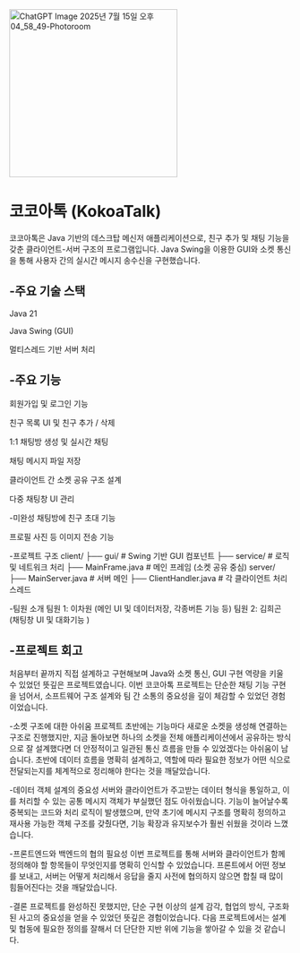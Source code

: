 <img width="300" height="300" alt="ChatGPT Image 2025년 7월 15일 오후 04_58_49-Photoroom" src="https://github.com/user-attachments/assets/0389210c-f22f-4f29-a065-7ebbe9bd6a6e" />

 # **코코아톡 (KokoaTalk)**
코코아톡은 Java 기반의 데스크탑 메신저 애플리케이션으로, 친구 추가 및 채팅 기능을 갖춘 클라이언트-서버 구조의 프로그램입니다.
Java Swing을 이용한 GUI와 소켓 통신을 통해 사용자 간의 실시간 메시지 송수신을 구현했습니다.  



## -주요 기술 스택
Java 21

Java Swing (GUI)

멀티스레드 기반 서버 처리

## -주요 기능
회원가입 및 로그인 기능

친구 목록 UI 및 친구 추가 / 삭제

1:1 채팅방 생성 및 실시간 채팅

채팅 메시지 파일 저장

클라이언트 간 소켓 공유 구조 설계

다중 채팅창 UI 관리

-미완성
 채팅방에 친구 초대 기능

프로필 사진 등 이미지 전송 기능

-프로젝트 구조
client/
├── gui/               # Swing 기반 GUI 컴포넌트
├── service/           # 로직 및 네트워크 처리
├── MainFrame.java     # 메인 프레임 (소켓 공유 중심)
server/
├── MainServer.java    # 서버 메인
├── ClientHandler.java # 각 클라이언트 처리 스레드

-팀원 소개
팀원 1: 이차원 (메인 UI 및 데이터저장, 각종버튼 기능 등)
팀원 2: 김희곤 (채팅창 UI 및 대화기능 )


## -프로젝트 회고
처음부터 끝까지 직접 설계하고 구현해보며 Java와 소켓 통신, GUI 구현 역량을 키울 수 있었던 뜻깊은 프로젝트였습니다.
이번 코코아톡 프로젝트는 단순한 채팅 기능 구현을 넘어서, 소프트웨어 구조 설계와 팀 간 소통의 중요성을 깊이 체감할 수 있었던 경험이었습니다.

  -소켓 구조에 대한 아쉬움
  프로젝트 초반에는 기능마다 새로운 소켓을 생성해 연결하는 구조로 진행했지만,
  지금 돌아보면 하나의 소켓을 전체 애플리케이션에서 공유하는 방식으로 잘 설계했다면
  더 안정적이고 일관된 통신 흐름을 만들 수 있었겠다는 아쉬움이 남습니다.
  초반에 데이터 흐름을 명확히 설계하고, 역할에 따라 필요한 정보가 어떤 식으로 전달되는지를 체계적으로 정리해야 한다는 것을 깨달았습니다.
  
  -데이터 객체 설계의 중요성
  서버와 클라이언트가 주고받는 데이터 형식을 통일하고, 이를 처리할 수 있는 공통 메시지 객체가 부실했던 점도 아쉬웠습니다.
  기능이 늘어날수록 중복되는 코드와 처리 로직이 발생했으며,
  만약 초기에 메시지 구조를 명확히 정의하고 재사용 가능한 객체 구조를 갖췄다면,
  기능 확장과 유지보수가 훨씬 쉬웠을 것이라 느꼈습니다.
  
  -프론트엔드와 백엔드의 협의 필요성
  이번 프로젝트를 통해 서버와 클라이언트가 함께 정의해야 할 항목들이 무엇인지를 명확히 인식할 수 있었습니다.
  프론트에서 어떤 정보를 보내고, 서버는 어떻게 처리해서 응답을 줄지 사전에 협의하지 않으면 합칠 때 많이 힘들어진다는 것을 깨달았습니다.

  
-결론
프로젝트를 완성하진 못했지만, 단순 구현 이상의 설계 감각, 협업의 방식, 구조화된 사고의 중요성을 얻을 수 있었던 뜻깊은 경험이었습니다.
다음 프로젝트에서는 설계 및 협동에 필요한 정의를 잘해서 더 단단한 지반 위에 기능을 쌓아갈 수 있을 것 같습니다.



